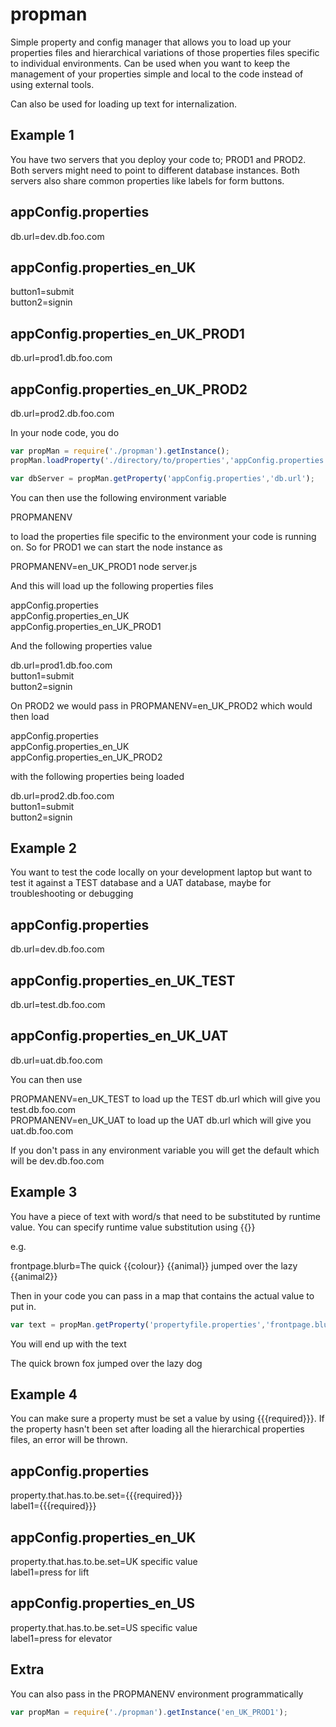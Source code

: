 # propman
Simple property and config manager that allows you to load up your properties files and hierarchical variations of those 
properties files specific to individual environments. Can be used when you want to keep the management of your properties 
simple and local to the code instead of using external tools. 

Can also be used for loading up text for internalization. 

## Example 1
You have two servers that you deploy your code to; PROD1 and PROD2. Both servers might need to point to different 
database instances. Both servers also share common properties like labels for form buttons.

appConfig.properties
------------------------
db.url=dev.db.foo.com

appConfig.properties_en_UK
------------------------
button1=submit<br />
button2=signin<br />

appConfig.properties_en_UK_PROD1
------------------------
db.url=prod1.db.foo.com

appConfig.properties_en_UK_PROD2
------------------------
db.url=prod2.db.foo.com

In your node code, you do

```javascript
var propMan = require('./propman').getInstance();
propMan.loadProperty('./directory/to/properties','appConfig.properties');

var dbServer = propMan.getProperty('appConfig.properties','db.url');
```

You can then use the following environment variable 

PROPMANENV

to load the properties file specific to the environment your code is running on. So for PROD1 we can start the node instance as

PROPMANENV=en_UK_PROD1 node server.js

And this will load up the following properties files

appConfig.properties<br />
appConfig.properties_en_UK<br />
appConfig.properties_en_UK_PROD1<br />

And the following properties value

db.url=prod1.db.foo.com<br />
button1=submit<br />
button2=signin<br />

On PROD2 we would pass in PROPMANENV=en_UK_PROD2 which would then load

appConfig.properties<br />
appConfig.properties_en_UK<br />
appConfig.properties_en_UK_PROD2<br />

with the following properties being loaded

db.url=prod2.db.foo.com<br />
button1=submit<br />
button2=signin<br />

## Example 2
You want to test the code locally on your development laptop but want to test it against a TEST database and a UAT database, 
maybe for troubleshooting or debugging

appConfig.properties
------------------------
db.url=dev.db.foo.com

appConfig.properties_en_UK_TEST
------------------------
db.url=test.db.foo.com

appConfig.properties_en_UK_UAT
------------------------
db.url=uat.db.foo.com

You can then use 

PROPMANENV=en_UK_TEST to load up the TEST db.url which  will give you test.db.foo.com<br />
PROPMANENV=en_UK_UAT to load up the UAT db.url which will give you uat.db.foo.com

If you don't pass in any environment variable you will get the default which will be dev.db.foo.com

## Example 3
You have a piece of text with word/s that need to be substituted by runtime value. You can specify runtime value substitution using {{}}

e.g.

frontpage.blurb=The quick {{colour}} {{animal}} jumped over the lazy {{animal2}}

Then in your code you can pass in a map that contains the actual value to put in.

```javascript
var text = propMan.getProperty('propertyfile.properties','frontpage.blurb', {colour : 'brown', animal: 'fox', animal2: 'dog'});
```

You will end up with the text

The quick brown fox jumped over the lazy dog

## Example 4
You can make sure a property must be set a value by using {{{required}}}. If the property hasn't been set after loading 
all the hierarchical properties files, an error will be thrown.

appConfig.properties
------------------------
property.that.has.to.be.set={{{required}}}<br />
label1={{{required}}}<br />


appConfig.properties_en_UK
------------------------
property.that.has.to.be.set=UK specific value<br />
label1=press for lift<br />

appConfig.properties_en_US
------------------------
property.that.has.to.be.set=US specific value<br />
label1=press for elevator<br />


## Extra
You can also pass in the PROPMANENV environment programmatically

```javascript
var propMan = require('./propman').getInstance('en_UK_PROD1');
```



